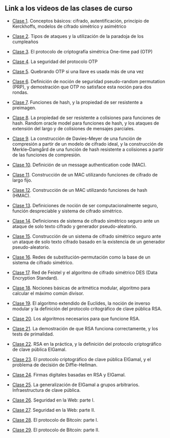 ## Link a los videos de las clases de curso

- [Clase 1](https://zoom.us/rec/share/YIHheeTZjjmeRwzklmuVK5lafw2r2B5SpuvZlUPEV1uyLZPahNmm61duZ644XzM.9zxnkmFPuLljxrcw?startTime=1616072164000). Conceptos básicos: cifrado, autentificación, principio de Kerckhoffs, modelos de cifrado simétrico y asimétrico  

- [Clase 2](https://zoom.us/rec/share/c5f1r0e_B1s0Cq8rNfTigq-lkG2syvHjnc8lPtgp2yyJUzmvF-rdLJrV6Euqo_Qx.G1CqrkV16S3rM0Vr?startTime=1616504081000). Tipos de ataques y la utilización de la paradoja de los cumpleaños

- [Clase 3](https://zoom.us/rec/share/1-QNsm9VaPFyhsiqN8sPLWvOB4bHF9Z8o5iOSgKD0x4_IK7IOoDvkBNbvM378c18.YS4RPj3sOo8r5o7d?startTime=1616676928000). El protocolo de criptografía simétrica One-time pad (OTP)

- [Clase 4](https://zoom.us/rec/share/ssISqTinT9v7rnnsgDzDMa1pcYKP4R0oz84xS8l7gPSjG1Y_qVaTdAlJ_VrslSNC.vwKKI3iCRtov7jM-?startTime=1617108697000). La seguridad del protocolo OTP

- [Clase 5](https://zoom.us/rec/share/CgwEFiMoxsVSoy6qJ8FtucUFeH2jCSIfQCZKndeZSPZobwMybYYPDLoH1QTNYrfY.Iw8sdF0R5JI25wA8?startTime=1617281790000). Quebrando OTP si una llave es usada más de una vez

- [Clase 6](https://zoom.us/rec/share/TbMHZZmOlPqUlcHu0r495J4MpYnduEr2JGriuKnNUw6HFBsauZCdT-Y6eEkwQj__.FiIEirPF6sD_e-KV?startTime=1617717405000). Definición de noción de seguridad pseudo-random permutation (PRP), y demostración que OTP no satisface esta noción para dos rondas.

- [Clase 7](https://zoom.us/rec/share/1UJnX07mmHfjP0VEnNAcInul5GXIvFRgyQf549AU9JwDT6CU5pHL3QZ8wcSBYnJ-.TB4cnozU8guFfJsH?startTime=1617890121000). Funciones de hash, y la propiedad de ser resistente a preimagen.

- [Clase 8](https://zoom.us/rec/share/pvrBzd7LYQokPjD1cPurfyNBwSTo1D87KeBFnHU2_aw2vt6I4swbzYGrwC4Q7r6Y.7cXPs3kyRqzi_KzB?startTime=1618322107000). La propiedad de ser resistente a colisiones para funciones de hash. Random oracle model para funciones de hash, y los ataques de extensión del largo y de colisiones de mensajes parciales.

- [Clase 9](https://zoom.us/rec/share/lZdn2chKvu1Sv7bpGvGdX2XsbF4XqvebDFD1OK6Q9NqyfVDaRWXm4yXXH5Eu2y5P.XiMKNVVpfV582HD1?startTime=1618494827000). La construcción de Davies–Meyer de una función de compresión a partir de un modelo de cifrado ideal, y la construcción de Merkle–Damgård de una función de hash resistente a colisiones a partir de las funciones de compresión.

- [Clase 10](https://zoom.us/rec/share/T-GfTUQ7zVuCTNtTec5Qdml7OzbS1AtqbL9zVKinBiNXXk3mjvgh5PUNeY7v2g3Z.Rs2r40AGJScmWeOT?startTime=1618927120000). Definición de un message authentication code (MAC).

- [Clase 11](https://zoom.us/rec/share/RZFuMO1-bTuKG3b6KXW_6neWN4DPTKESzJgxwx-VyH8W3aCfbd_3DXN-5g8bGKqJ.ucgTwUokReZWOKJU?startTime=1619099811000). Construcción de un MAC utilizando funciones de cifrado de largo fijo.

- [Clase 12](https://zoom.us/rec/share/QPrmLu5Rc1OcZuwtmtnYJjl2c7OwZWt93txC-cr-uyX-21EhCtQfwgRl_f0wM2CG.dv1BKYZbNkdBuctx?startTime=1619531610000). Construcción de un MAC utilizando funciones de hash (HMAC).

- [Clase 13](https://zoom.us/rec/share/W5ISZNWd4oOf4jXVcKwehQMiDRjjKQEvd8y9ISbcPjC_gTVExrjuUbqrTenMv_QU.eti4TaydFiJGRVtZ?startTime=1619704521000). Definiciones de noción de ser computacionalmente seguro, función despreciable y sistema de cifrado simétrico.

- [Clase 14](https://zoom.us/rec/share/h3cfAxRjXkidFJKnGAIFXOg2M3EpQrngV_GWwHjZpgPpurZ99VWf3nWliiOMK7E1.LKwkWcc8N_brS6bz?startTime=1620136560000). Definiciones de sistema de cifrado simétrico seguro ante un ataque de solo texto cifrado y generador pseudo-aleatorio. 

- [Clase 15](https://zoom.us/rec/share/N-WdFLpN4C2lp_ocCr6nYAqu4L4NXSmoge3kkubLqO_eppaBtjjoAcInLYh3F6nn.TeLYWMqUuKtRkxSp?startTime=1620309356000). Construcción de un sistema de cifrado simétrico seguro ante un ataque de solo texto cifrado basado en la existencia de un generador pseudo-aleatorio. 

- [Clase 16](https://zoom.us/rec/share/gsBYzWmEGFs83wnt0G5IV_uenuePBnePhiVq57faO25_V-hWMA9ccxXOkoHAasLl.PTggzBeVrqluM_oU?startTime=1621346278000). Redes de substitución-permutación como la base de un sistema de cifrado simétrico.

- [Clase 17](https://zoom.us/rec/share/8Upru-h3_fu45P6fUd2SeGX2njM43kcFxbYoIQ1XA1le7_GXgef9swBN8r058ihB.cV26UlpT3hEJEAdr?startTime=1621519016000). Red de Feistel y el algoritmo de cifrado simétrico DES (Data Encryption Standard).

- [Clase 18](https://zoom.us/rec/share/oSZrip93_fpzafNXc8SZz0uoroKy_GmyXWduERPazFzogL3cfeayGz8ViPwiCSzd.XhdmlzJJ47l0iNsm?startTime=1621950888000). Nociones básicas de aritmética modular, algoritmo para calcular el máximo común divisor.

- [Clase 19](https://zoom.us/rec/share/OHMDVmcCf24b6bD3J6cHvjQdIyA6E5gSSh_2QXA4KZFkv2c9nPvxnqzXu16BMPlY.XCZnUtTWBp5zcqKg?startTime=1622123826000). El algoritmo extendido de Euclides, la noción de inverso modular y la definición del protocolo critográfico de clave pública RSA.

- [Clase 20](https://zoom.us/rec/share/_ze1HTtVnPXPN0cTjXpecGptD0z9ZlaM_Zlop3xVaJAjpkl_fDk0nIj3o2mHmAw2.hZ4ynjXo_U0KhL1R?startTime=1622555870000). Los algoritmos necesarios para que funcione RSA.

- [Clase 21](https://zoom.us/rec/share/FcTm7MMoj9D0ZvM0PCueiHwSUx3tPwkNfDFSx1z-AdXAAG4vAo_x0p53G_jQDZFp.9uu9aArJs_-GOmlM?startTime=1622728609000). La demostración de que RSA funciona correctamente, y los tests de primalidad.

- [Clase 22](https://zoom.us/rec/share/bVq75EC4Sxm8AySjcaylUAYPiDQUnIChlvSDzyRhhbEJ887RysTUHuB2F-g7uMa-.OsIHNZAAhyOcCFs8?startTime=1623160536000). RSA en la práctica, y la definición del protocolo criptográfico de clave pública ElGamal.

- [Clase 23](https://zoom.us/rec/share/bci9s-4ZC51MhLQO4rPiTBmLh1oAZ09f3Dui7EGPwFxxQJvpfOHW-wd_60r_RBK5.pRXhvXdLxjDDSE6Q?startTime=1623765438000). El protocolo criptográfico de clave pública ElGamal, y el problema de decisión de Diffie-Hellman.

- [Clase 24](https://zoom.us/rec/share/Cl6xbFP58jFUF7movpWZVu3gFYAZltTzJYTg_V2zTlD_6zdh0VF4cHugtYKVHy_i.5lVa0fFKiWrwqeCt?startTime=1623938412000). Firmas digitales basadas en RSA y ElGamal.

- [Clase 25](https://zoom.us/rec/share/XaPWa-YBEpoJ67j71q9hQxnEfPdSsohGAc6_S0wN1fMFmr_GTYnFxlRM3YYs6bAf.wGKwx5seuhPl01PH?startTime=1624370129000). La generalización de ElGamal a grupos arbitrarios. Infraestructura de clave pública.

- [Clase 26](https://zoom.us/rec/share/AQcGksCJ0opIIW49qXUdvquu-cJ7-GBqz976R4POjCc_IvhAOMv1bHWeSjfSRiP9.cJQYqUxazf2jTylb?startTime=1624974975000). Seguridad en la Web: parte I.

- [Clase 27](https://zoom.us/rec/share/cHonPgl0X2zttgpFOG7sMacP9O4xDCnKBOQUmT7Q1rVTgAYwW8nUyfX1hWbi4g1H.8C0qZKRMreeCU8XD?startTime=1625147842000). Seguridad en la Web: parte II.

- [Clase 28](https://zoom.us/rec/share/m9hsLUIFID6LiGlL8MrprAJl0pMFTf6LT_PKEHRdY4I7YxVkqIf7d8c1Uy8r3RHD.7Nb7kwfe9MSH0esu?startTime=1625579793000). El protocolo de Bitcoin: parte I.

- [Clase 29](https://zoom.us/rec/share/lc9poRULB2N44ka-AAuL16O9iB_oN-IRA1KtEzp8ggk-7dgDvehKBfsHFhubYbC8.xPd0s9Y7KKJouweO?startTime=1625752620000). El protocolo de Bitcoin: parte II.




